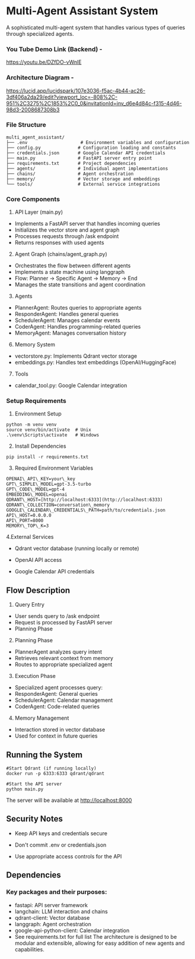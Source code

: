 # Multi-Agent Assistant System

A sophisticated multi-agent system that handles various types of queries through specialized agents.

### You Tube Demo Link (Backend) - 
https://youtu.be/DZfDO-vWnlE

### Architecture Diagram - 
https://lucid.app/lucidspark/107e3036-f5ac-4b44-ac26-3df406a2da29/edit?viewport_loc=-808%2C-951%2C3275%2C1853%2C0_0&invitationId=inv_d6e4d84c-f315-4d46-98d3-2008687308b3
### File Structure

```none
multi_agent_assistant/
├── .env                    # Environment variables and configuration
├── config.py              # Configuration loading and constants
├── credentials.json       # Google Calendar API credentials
├── main.py                # FastAPI server entry point
├── requirements.txt       # Project dependencies
├── agents/                # Individual agent implementations
├── chains/                # Agent orchestration
├── memory/                # Vector storage and embeddings
└── tools/                 # External service integrations
```

### Core Components

1. API Layer (main.py)

* Implements a FastAPI server that handles incoming queries
* Initializes the vector store and agent graph
* Processes requests through /ask endpoint
* Returns responses with used agents

2. Agent Graph (chains/agent\_graph.py)

* Orchestrates the flow between different agents
* Implements a state machine using langgraph
* Flow: Planner → Specific Agent → Memory → End
* Manages the state transitions and agent coordination

3. Agents

* PlannerAgent: Routes queries to appropriate agents
* ResponderAgent: Handles general queries
* SchedulerAgent: Manages calendar events
* CoderAgent: Handles programming-related queries
* MemoryAgent: Manages conversation history

6. Memory System

* vectorstore.py: Implements Qdrant vector storage
* embeddings.py: Handles text embeddings (OpenAI/HuggingFace)

7. Tools

* calendar\_tool.py: Google Calendar integration

### Setup Requirements

1. Environment Setup
``` none
python -m venv venv
source venv/bin/activate  # Unix
.\venv\Scripts\activate   # Windows
```
2. Install Dependencies
```
pip install -r requirements.txt
```
3. Required Environment Variables
```
OPENAI\_API\_KEY=your\_key
GPT\_SIMPLE\_MODEL=gpt-3.5-turbo
GPT\_CODE\_MODEL=gpt-4
EMBEDDING\_MODEL=openai
QDRANT\_HOST=[http://localhost:6333](http://localhost:6333)
QDRANT\_COLLECTION=conversation\_memory
GOOGLE\_CALENDAR\_CREDENTIALS\_PATH=path/to/credentials.json
API\_HOST=0.0.0.0
API\_PORT=8000
MEMORY\_TOP\_K=3
```
4.External Services

* Qdrant vector database (running locally or remote)

* OpenAI API access

* Google Calendar API credentials

## Flow Description

1. Query Entry

* User sends query to /ask endpoint
* Request is processed by FastAPI server
* Planning Phase

2. Planning Phase

* PlannerAgent analyzes query intent
* Retrieves relevant context from memory
* Routes to appropriate specialized agent

3. Execution Phase

* Specialized agent processes query:
* ResponderAgent: General queries
* SchedulerAgent: Calendar management
* CoderAgent: Code-related queries

4. Memory Management

* Interaction stored in vector database
* Used for context in future queries

## Running the System
```
#Start Qdrant (if running locally)
docker run -p 6333:6333 qdrant/qdrant

#Start the API server
python main.py
```
The server will be available at [http://localhost:8000](http://localhost:8000)

## Security Notes

* Keep API keys and credentials secure

* Don't commit .env or credentials.json

* Use appropriate access controls for the API

## Dependencies

### Key packages and their purposes:

* fastapi: API server framework
* langchain: LLM interaction and chains
* qdrant-client: Vector database
* langgraph: Agent orchestration
* google-api-python-client: Calendar integration
* See requirements.txt for full list
  The architecture is designed to be modular and extensible, allowing for easy addition of new agents and capabilities.

